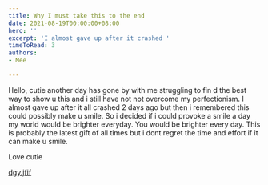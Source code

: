 ```yaml
---
title: Why I must take this to the end
date: 2021-08-19T00:00:00+08:00
hero: ''
excerpt: 'I almost gave up after it crashed '
timeToRead: 3
authors:
- Mee

---
```

Hello, cutie another day has gone by with me struggling to fin d the best way to show u this and i still have not not overcome my perfectionism.  I almost gave up after it all crashed 2 days ago but then i remembered this could possibly make u smile. So i decided if i could provoke a smile a day my world would be brighter everyday. You would be brighter every day. This is probably the latest gift of all times but i dont regret the time and effort if it can make u smile.

Love cutie

[dgy.jfif](/images/dgy.jfif "dgy.jfif")